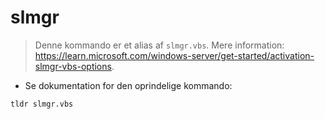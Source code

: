 # slmgr

> Denne kommando er et alias af `slmgr.vbs`.
> Mere information: <https://learn.microsoft.com/windows-server/get-started/activation-slmgr-vbs-options>.

- Se dokumentation for den oprindelige kommando:

`tldr slmgr.vbs`
